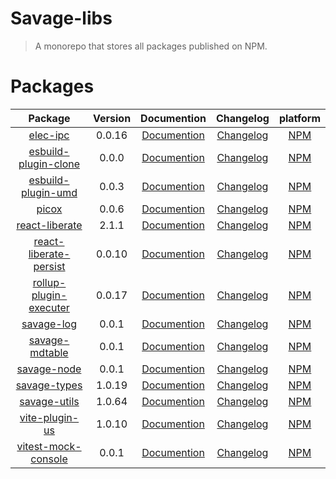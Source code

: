 # Savage-libs

> A monorepo that stores all packages published on NPM.

# Packages
|                              Package                               | Version |                                          Documention                                          |                          Changelog                          |                          platform                           |
|:------------------------------------------------------------------:|:-------:|:---------------------------------------------------------------------------------------------:|:-----------------------------------------------------------:|:-----------------------------------------------------------:|
|               [elec-ipc](./packages/elec-ipc#readme)               | 0.0.16  |        [Documention](https://savage181855.github.io/savage-libs/elec-ipc/modules.html)        |        [Changelog](./packages/elec-ipc/CHANGELOG.md)        |        [NPM](https://www.npmjs.com/package/elec-ipc)        |
|   [esbuild-plugin-clone](./packages/esbuild-plugin-clone#readme)   |  0.0.0  |  [Documention](https://savage181855.github.io/savage-libs/esbuild-plugin-clone/modules.html)  |  [Changelog](./packages/esbuild-plugin-clone/CHANGELOG.md)  |  [NPM](https://www.npmjs.com/package/esbuild-plugin-clone)  |
|     [esbuild-plugin-umd](./packages/esbuild-plugin-umd#readme)     |  0.0.3  |   [Documention](https://savage181855.github.io/savage-libs/esbuild-plugin-umd/modules.html)   |   [Changelog](./packages/esbuild-plugin-umd/CHANGELOG.md)   |   [NPM](https://www.npmjs.com/package/esbuild-plugin-umd)   |
|                  [picox](./packages/picox#readme)                  |  0.0.6  |         [Documention](https://savage181855.github.io/savage-libs/picox/modules.html)          |         [Changelog](./packages/picox/CHANGELOG.md)          |         [NPM](https://www.npmjs.com/package/picox)          |
|         [react-liberate](./packages/react-liberate#readme)         |  2.1.1  |     [Documention](https://savage181855.github.io/savage-libs/react-liberate/modules.html)     |     [Changelog](./packages/react-liberate/CHANGELOG.md)     |     [NPM](https://www.npmjs.com/package/react-liberate)     |
| [react-liberate-persist](./packages/react-liberate-persist#readme) | 0.0.10  | [Documention](https://savage181855.github.io/savage-libs/react-liberate-persist/modules.html) | [Changelog](./packages/react-liberate-persist/CHANGELOG.md) | [NPM](https://www.npmjs.com/package/react-liberate-persist) |
| [rollup-plugin-executer](./packages/rollup-plugin-executer#readme) | 0.0.17  | [Documention](https://savage181855.github.io/savage-libs/rollup-plugin-executer/modules.html) | [Changelog](./packages/rollup-plugin-executer/CHANGELOG.md) | [NPM](https://www.npmjs.com/package/rollup-plugin-executer) |
|             [savage-log](./packages/savage-log#readme)             |  0.0.1  |       [Documention](https://savage181855.github.io/savage-libs/savage-log/modules.html)       |       [Changelog](./packages/savage-log/CHANGELOG.md)       |       [NPM](https://www.npmjs.com/package/savage-log)       |
|         [savage-mdtable](./packages/savage-mdtable#readme)         |  0.0.1  |     [Documention](https://savage181855.github.io/savage-libs/savage-mdtable/modules.html)     |     [Changelog](./packages/savage-mdtable/CHANGELOG.md)     |     [NPM](https://www.npmjs.com/package/savage-mdtable)     |
|            [savage-node](./packages/savage-node#readme)            |  0.0.1  |      [Documention](https://savage181855.github.io/savage-libs/savage-node/modules.html)       |      [Changelog](./packages/savage-node/CHANGELOG.md)       |      [NPM](https://www.npmjs.com/package/savage-node)       |
|           [savage-types](./packages/savage-types#readme)           | 1.0.19  |      [Documention](https://savage181855.github.io/savage-libs/savage-types/modules.html)      |      [Changelog](./packages/savage-types/CHANGELOG.md)      |      [NPM](https://www.npmjs.com/package/savage-types)      |
|           [savage-utils](./packages/savage-utils#readme)           | 1.0.64  |      [Documention](https://savage181855.github.io/savage-libs/savage-utils/modules.html)      |      [Changelog](./packages/savage-utils/CHANGELOG.md)      |      [NPM](https://www.npmjs.com/package/savage-utils)      |
|         [vite-plugin-us](./packages/vite-plugin-us#readme)         | 1.0.10  |     [Documention](https://savage181855.github.io/savage-libs/vite-plugin-us/modules.html)     |     [Changelog](./packages/vite-plugin-us/CHANGELOG.md)     |     [NPM](https://www.npmjs.com/package/vite-plugin-us)     |
|    [vitest-mock-console](./packages/vitest-mock-console#readme)    |  0.0.1  |  [Documention](https://savage181855.github.io/savage-libs/vitest-mock-console/modules.html)   |  [Changelog](./packages/vitest-mock-console/CHANGELOG.md)   |  [NPM](https://www.npmjs.com/package/vitest-mock-console)   |